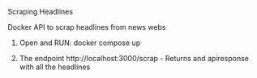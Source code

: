 Scraping Headlines

Docker API to scrap headlines from news webs

1. Open and RUN: docker compose up

2. The endpoint http://localhost:3000/scrap  - Returns and apiresponse with all the headlines
